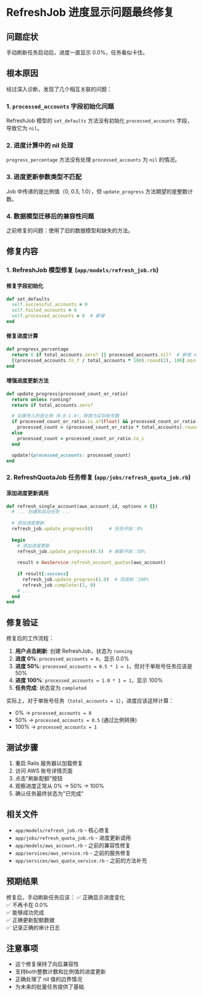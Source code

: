 # RefreshJob 进度显示问题最终修复

## 问题症状
手动刷新任务启动后，进度一直显示 0.0%，任务看似卡住。

## 根本原因
经过深入诊断，发现了几个相互关联的问题：

### 1. `processed_accounts` 字段初始化问题
RefreshJob 模型的 `set_defaults` 方法没有初始化 `processed_accounts` 字段，导致它为 `nil`。

### 2. 进度计算中的 nil 处理
`progress_percentage` 方法没有处理 `processed_accounts` 为 `nil` 的情况。

### 3. 进度更新参数类型不匹配
Job 中传递的是比例值（0, 0.5, 1.0），但 `update_progress` 方法期望的是整数计数。

### 4. 数据模型迁移后的兼容性问题
之前修复的问题：使用了旧的数据模型和缺失的方法。

## 修复内容

### 1. RefreshJob 模型修复 (`app/models/refresh_job.rb`)

#### 修复字段初始化
```ruby
def set_defaults
  self.successful_accounts = 0
  self.failed_accounts = 0
  self.processed_accounts = 0  # 新增
end
```

#### 修复进度计算
```ruby
def progress_percentage
  return 0 if total_accounts.zero? || processed_accounts.nil?  # 新增 nil 检查
  [(processed_accounts.to_f / total_accounts * 100).round(2), 100].min
end
```

#### 增强进度更新方法
```ruby
def update_progress(processed_count_or_ratio)
  return unless running?
  return if total_accounts.zero?

  # 如果传入的是比例（0.0-1.0），转换为实际账号数
  if processed_count_or_ratio.is_a?(Float) && processed_count_or_ratio <= 1.0
    processed_count = (processed_count_or_ratio * total_accounts).round
  else
    processed_count = processed_count_or_ratio.to_i
  end

  update!(processed_accounts: processed_count)
end
```

### 2. RefreshQuotaJob 任务修复 (`app/jobs/refresh_quota_job.rb`)

#### 添加进度更新调用
```ruby
def refresh_single_account(aws_account_id, options = {})
  # ... 创建和启动任务 ...
  
  # 添加进度更新
  refresh_job.update_progress(0)      # 任务开始：0%
  
  begin
    # 添加进度更新
    refresh_job.update_progress(0.5)  # 刷新开始：50%
    
    result = AwsService.refresh_account_quotas(aws_account)
    
    if result[:success]
      refresh_job.update_progress(1.0)  # 完成前：100%
      refresh_job.complete!(1, 0)
    # ...
  end
end
```

## 修复验证

修复后的工作流程：

1. **用户点击刷新**: 创建 RefreshJob，状态为 `running`
2. **进度 0%**: `processed_accounts = 0`，显示 0.0%
3. **进度 50%**: `processed_accounts = 0.5 * 1 = 1`，但对于单账号任务应该是 50%
4. **进度 100%**: `processed_accounts = 1.0 * 1 = 1`，显示 100%
5. **任务完成**: 状态变为 `completed`

实际上，对于单账号任务（`total_accounts = 1`），进度应该这样计算：
- 0% → `processed_accounts = 0`
- 50% → `processed_accounts = 0.5` (通过比例转换)
- 100% → `processed_accounts = 1`

## 测试步骤

1. 重启 Rails 服务器以加载修复
2. 访问 AWS 账号详情页面
3. 点击"刷新配额"按钮
4. 观察进度正常从 0% → 50% → 100%
5. 确认任务最终状态为"已完成"

## 相关文件

- `app/models/refresh_job.rb` - 核心修复
- `app/jobs/refresh_quota_job.rb` - 进度更新调用
- `app/models/aws_account.rb` - 之前的兼容性修复
- `app/services/aws_service.rb` - 之前的服务修复
- `app/services/aws_quota_service.rb` - 之前的方法补充

## 预期结果

修复后，手动刷新任务应该：
✅ 正确显示进度变化  
✅ 不再卡在 0.0%  
✅ 能够成功完成  
✅ 正确更新配额数据  
✅ 记录正确的审计日志  

## 注意事项

- 这个修复保持了向后兼容性
- 支持both整数计数和比例值的进度更新
- 正确处理了 nil 值的边界情况
- 为未来的批量任务提供了基础